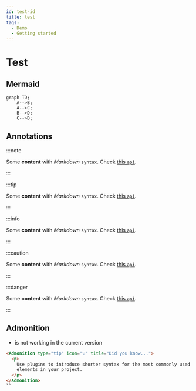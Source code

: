 ```yaml
---
id: test-id
title: test
tags:
  - Demo
  - Getting started
---
```



# Test


## Mermaid
```mermaid
graph TD;
    A-->B;
    A-->C;
    B-->D;
    C-->D;
```


## Annotations
:::note

Some **content** with _Markdown_ `syntax`. Check [this `api`](#).

:::

:::tip

Some **content** with _Markdown_ `syntax`. Check [this `api`](#).

:::

:::info

Some **content** with _Markdown_ `syntax`. Check [this `api`](#).

:::

:::caution

Some **content** with _Markdown_ `syntax`. Check [this `api`](#).

:::

:::danger

Some **content** with _Markdown_ `syntax`. Check [this `api`](#).

:::

## Admonition
- is not working in the current version
```html
<Admonition type="tip" icon="💡" title="Did you know...">
  <p>
    Use plugins to introduce shorter syntax for the most commonly used JSX
    elements in your project.
  </p>
</Admonition>
``

